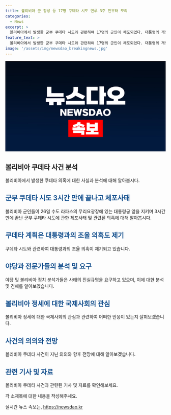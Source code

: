```yaml
---
title: 볼리비아 군 장성 등 17명 쿠데타 시도 연루 3주 전부터 모의
categories:
  - News
excerpt: >
  볼리비아에서 발생한 군부 쿠데타 시도와 관련하여 17명의 군인이 체포되었다. 대통령의 개입 의혹이 제기되며 사태가 더욱 복잡해지고 있다. 내무장관은 쿠데타 시도가 3주 전부터 계획된 것으로 밝히고, 군인들의 대통령과의 조율설도 나오고 있다. 진상 규명을 요구하는 목소리가 높아지고 있으며, 정치 분석가와 변호사들은 사건을 쿠데타보다는 소규모 군인들의 계획된 정치 행위로 보는 의견을 내놓고 있다.
feature_text: >
  볼리비아에서 발생한 군부 쿠데타 시도와 관련하여 17명의 군인이 체포되었다. 대통령의 개입 의혹이 제기되며 사태가 더욱 복잡해지고 있다. 내무장관은 쿠데타 시도가 3주 전부터 계획된 것으로 밝히고, 군인들의 대통령과의 조율설도 나오고 있다. 진상 규명을 요구하는 목소리가 높아지고 있으며, 정치 분석가와 변호사들은 사건을 쿠데타보다는 소규모 군인들의 계획된 정치 행위로 보는 의견을 내놓고 있다.
image: '/assets/img/newsdao_breakingnews.jpg'
---
```


<p><img src="/assets/img/newsdao_breakingnews.jpg" alt="pcversion 속보" /></p>

<h2 data-ke-size="size26">볼리비아 쿠데타 사건 분석</h2>

<p data-ke-size="size16">볼리비아에서 발생한 쿠데타 의혹에 대한 사실과 분석에 대해 알아봅시다.</p>

<h2><b><span style="color: #1a5490;">군부 쿠데타 시도 3시간 만에 끝나고 체포사태</span></b></h2>

<p>볼리비아 군인들이 26일 수도 라파스의 무리요광장에 있는 대통령궁 앞을 지키며 3시간 만에 끝난 군부 쿠데타 시도에 관한 체포사태 및 관련된 의혹에 대해 알아봅시다.</p>

<h2><b><span style="color: #1a5490;">쿠데타 계획은 대통령과의 조율 의혹도 제기</span></b></h2>

<p>쿠데타 시도와 관련하여 대통령과의 조율 의혹이 제기되고 있습니다.</p>

<h2><b><span style="color: #1a5490;">야당과 전문가들의 분석 및 요구</span></b></h2>

<p>야당 및 볼리비아 정치 분석가들은 사태의 진실규명을 요구하고 있으며, 이에 대한 분석 및 견해를 알아보겠습니다. </p>

<h2><b><span style="color: #1a5490;">볼리비아 정세에 대한 국제사회의 관심</span></b></h2>

<p>볼리비아 정세에 대한 국제사회의 관심과 관련하여 어떠한 반응이 있는지 살펴보겠습니다.</p>

<h2><b><span style="color: #1a5490;">사건의 의의와 전망</span></b></h2>

<p>볼리비아 쿠데타 사건이 지닌 의의와 향후 전망에 대해 알아보겠습니다.</p>

<h2><b><span style="color: #1a5490;">관련 기사 및 자료</span></b></h2>

<p>볼리비아 쿠데타 사건과 관련된 기사 및 자료를 확인해보세요.</p>

<p>각 소제목에 대한 내용을 작성해주세요.</p>
실시간 뉴스 속보는, <a href="https://newsdao.kr" rel="dofollow">https://newsdao.kr</a>


